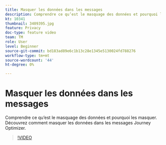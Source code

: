 ```yaml
---
title: Masquer les données dans les messages
description: Comprendre ce qu’est le masquage des données et pourquoi les masquer. Découvrez comment masquer les données dans les messages Journey Optimizer.
kt: 10341
thumbnail: 3409395.jpg
feature: Privacy
doc-type: feature video
team: TM
role: User
level: Beginner
source-git-commit: bd183ad89e6c1b13c28e1345e5130024fd788276
workflow-type: tm+mt
source-wordcount: '44'
ht-degree: 0%

---
```



# Masquer les données dans les messages

Comprendre ce qu’est le masquage des données et pourquoi les masquer. Découvrez comment masquer les données dans les messages Journey Optimizer.

>[!VIDEO](https://video.tv.adobe.com/v/3409395?quality=12)